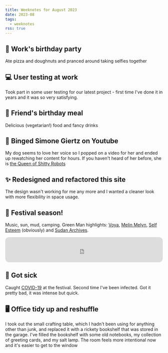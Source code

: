 ```yaml
---
title: Weeknotes for August 2023
date: 2023-08
tags:
  - weeknotes
rss: true
---
```

## 🎉 Work's birthday party
Ate pizza and doughnuts and pranced around taking selfies together

## 💻 User testing at work
Took part in some user testing for our latest project - first time I've done it in years and it was so very satisfying.

## 🍝 Friend's birthday meal
Delicious (vegetarian!) food and fancy drinks

## 🤖 Binged Simone Giertz on Youtube
My dog seems to love her voice so I popped on a video for her and ended up rewatching her content for hours. If you haven't heard of her before, she is <a href="https://www.youtube.com/@simonegiertz">the Queen of Shitty Robots</a>

## ✨ Redesigned and refactored this site
The design wasn't working for me any more and I wanted a cleaner look with more flexibility in space usage.

## 🎪 Festival season!

Music, sun, mud, camping. Green Man highlights: <a href="https://www.voyamusic.co.uk/">Voya</a>, <a href="https://melinmelyn.bandcamp.com/">Melin Melyn</a>, <a href="https://www.selfesteem.love/">Self Esteem</a> (obviously) and <a href="https://sudanarchives.com/">Sudan Archives</a>.


<iframe style="border-radius:12px" src="https://open.spotify.com/embed/playlist/1H3XBNBhK7xlV6OA8BSZ9i?utm_source=generator" width="100%" height="80" frameBorder="0" allowfullscreen="" allow="autoplay; clipboard-write; encrypted-media; fullscreen; picture-in-picture" loading="lazy"></iframe>


## 🦠 Got sick
Caught <a href="https://en.wikipedia.org/wiki/COVID-19">COVID-19</a> at the festival. Second time I've been infected. Got it pretty bad, it was intense but quick.

## 🖥 Office tidy up and reshuffle
I took out the small crafting table, which I hadn't been using for anything other than junk, and replaced it with a rickety bookshelf that was stored in the garage. I've filled the bookshelf with some old notebooks, my collection of greeting cards, and my salt lamp. The room feels more intentional now and it's easier to get to the window
    
